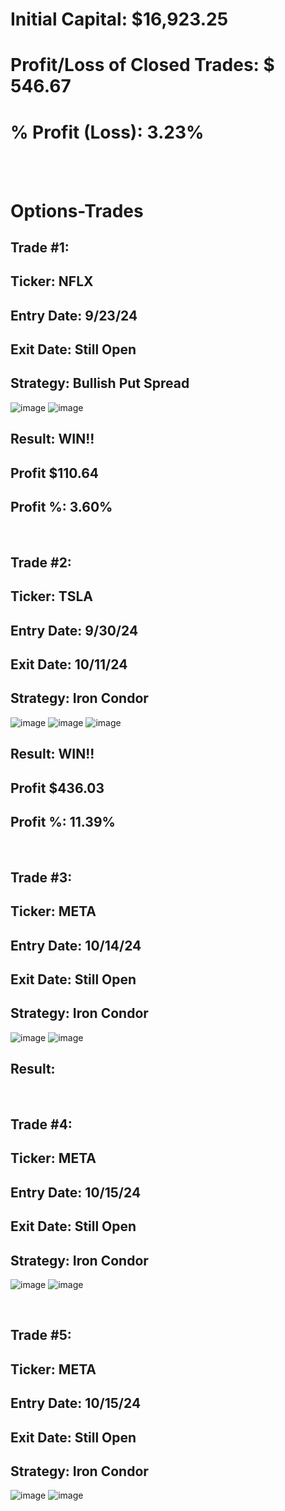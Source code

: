 # Initial Capital: $16,923.25
# Profit/Loss of Closed Trades: $ 546.67
# % Profit (Loss): 3.23%

<br>
<br>

# Options-Trades

## Trade #1: 
## Ticker: NFLX
## Entry Date: 9/23/24
## Exit Date: Still Open
## Strategy: Bullish Put Spread

![image](https://github.com/user-attachments/assets/ae74f980-8231-4557-8514-c2f13368a982)
![image](https://github.com/user-attachments/assets/9eadd58e-c9a1-4e39-89c3-d4319afc9d16)

## Result: WIN!!
##         Profit $110.64
##         Profit %:  3.60%  

<br>

## Trade #2: 
## Ticker: TSLA
## Entry Date: 9/30/24
## Exit Date: 10/11/24
## Strategy: Iron Condor

![image](https://github.com/user-attachments/assets/a382446b-e17c-4fdc-8564-699f2de75254)
![image](https://github.com/user-attachments/assets/e490c5e9-6872-45bd-be58-274eca1dddbb)
![image](https://github.com/user-attachments/assets/1437cb12-a80c-400b-a3bb-22b7cc1967d4)


## Result: WIN!!
##         Profit $436.03
##         Profit %:  11.39%  

<br>

## Trade #3: 
## Ticker: META
## Entry Date: 10/14/24
## Exit Date: Still Open
## Strategy: Iron Condor

![image](https://github.com/user-attachments/assets/8633e369-6eeb-46a2-bcf5-b36613faed37)
![image](https://github.com/user-attachments/assets/b29d1ec8-1385-484e-91c2-b72ea70d0e3c)

## Result: 

<br>

## Trade #4: 
## Ticker: META
## Entry Date: 10/15/24
## Exit Date: Still Open
## Strategy: Iron Condor

![image](https://github.com/user-attachments/assets/d3bd0376-34d9-4d58-8c6c-f0abc849d7de)
![image](https://github.com/user-attachments/assets/b00e37ee-bb3b-4a55-bc2b-9b423665f7bf)

<br>

## Trade #5: 
## Ticker: META
## Entry Date: 10/15/24
## Exit Date: Still Open
## Strategy: Iron Condor

![image](https://github.com/user-attachments/assets/cf8ab887-8d68-4b7d-8344-586ed14ce6ce)
![image](https://github.com/user-attachments/assets/32f439cb-2774-4743-a133-32bb0aba1386)
